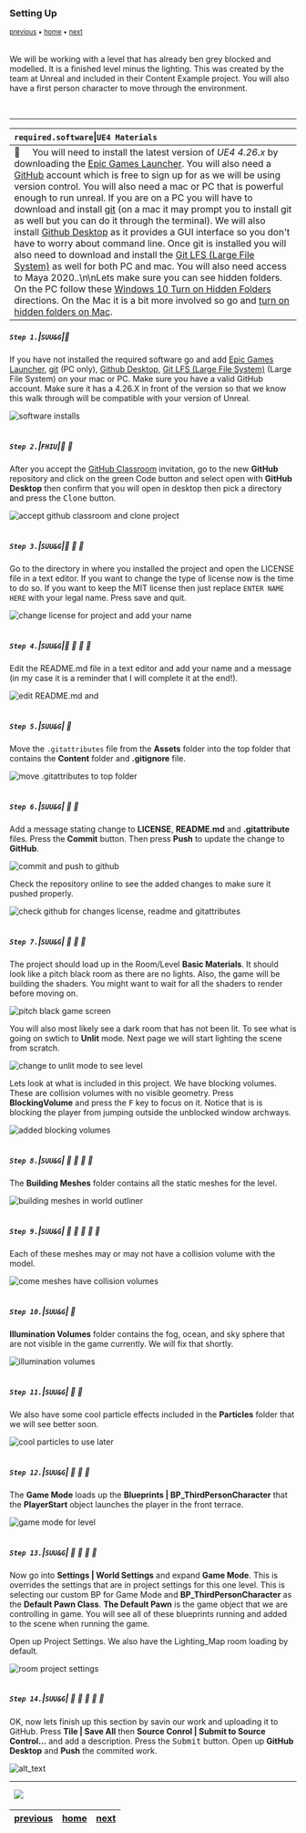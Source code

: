 <img src="https://via.placeholder.com/1000x4/45D7CA/45D7CA" alt="drawing" height="4px"/>

### Setting Up

<sub>[previous](../) • [home](../README.md#user-content-ue4-lighting) • [next](../)</sub>

<img src="https://via.placeholder.com/1000x4/45D7CA/45D7CA" alt="drawing" height="4px"/>

We will be working with a level that has already ben grey blocked and modelled. It is a finished level minus the lighting. This was created by the team at Unreal and included in their Content Example project. You will also have a first person character to move through the environment.

<br>

---

| `required.software`\|`UE4 Materials`| 
| :--- |
| :floppy_disk: &nbsp; &nbsp; You will need to install the latest version of _UE4 4.26.x_ by downloading the [Epic Games Launcher](https://www.epicgames.com/store/en-US/download). You will also need a [GitHub](https://github.com/) account which is free to sign up for as we will be using version control. You will also need a mac or PC that is powerful enough to run unreal. If you are on a PC you will have to download and install [git](https://git-scm.com/downloads) (on a mac it may prompt you to install git as well but you can do it through the terminal). We will also install [Github Desktop](https://desktop.github.com) as it provides a GUI interface so you don't have to worry about command line. Once git is installed you will also need to download and install the [Git LFS (Large File System)](https://git-lfs.github.com) as well for both PC and mac.  You will also need access to Maya 2020..\n\nLets make sure you can see hidden folders. On the PC follow these [Windows 10 Turn on Hidden Folders](https://support.microsoft.com/en-us/help/4028316/windows-view-hidden-files-and-folders-in-windows-10) directions. On the Mac it is a bit more involved so go and [turn on hidden folders on Mac](https://ianlunn.co.uk/articles/quickly-showhide-hidden-files-mac-os-x-mavericks).|

##### `Step 1.`\|`SUU&G`|:small_blue_diamond:

If you have not installed the required software go and add [Epic Games Launcher](https://www.epicgames.com/store/en-US/download), [git](https://git-scm.com/downloads) (PC only), [Github Desktop](https://desktop.github.com), [Git LFS (Large File System)](https://git-lfs.github.com) (Large File System) on your mac or PC. Make sure you have a valid GitHub account. Make sure it has a 4.26.X in front of the version so that we know this walk through will be compatible with your version of Unreal.

![software installs](images/InstallSoftware.jpg)

<img src="https://via.placeholder.com/500x2/45D7CA/45D7CA" alt="drawing" height="2px" alt = ""/>

##### `Step 2.`\|`FHIU`|:small_blue_diamond: :small_blue_diamond: 

After you accept the [GitHub Classroom](https://classroom.github.com/a/WqCC8uOJ) invitation, go to the new **GitHub** repository and click on the green Code button and select open with **GitHub Desktop** then confirm that you will open in desktop then pick a directory and press the <kbd>Clone</kbd> button.

![accept github classroom and clone project](images/githubClassroom.jpg)

<img src="https://via.placeholder.com/500x2/45D7CA/45D7CA" alt="drawing" height="2px" alt = ""/>

##### `Step 3.`\|`SUU&G`|:small_blue_diamond: :small_blue_diamond: :small_blue_diamond:


Go to the directory in where you installed the project and open the LICENSE file in a text editor. If you want to change the type of license now is the time to do so. If you want to keep the MIT license then just replace `ENTER NAME HERE` with your legal name. Press save and quit.

![change license for project and add your name](images/changeLicense.jpg)

<img src="https://via.placeholder.com/500x2/45D7CA/45D7CA" alt="drawing" height="2px" alt = ""/>

##### `Step 4.`\|`SUU&G`|:small_blue_diamond: :small_blue_diamond: :small_blue_diamond: :small_blue_diamond:

Edit the README.md file in a text editor and add your name and a message (in my case it is a reminder that I will complete it at the end!). 

![edit README.md and ](images/NameMessageREADME.jpg)

<img src="https://via.placeholder.com/500x2/45D7CA/45D7CA" alt="drawing" height="2px" alt = ""/>

##### `Step 5.`\|`SUU&G`| :small_orange_diamond:

Move the `.gitattributes` file from the **Assets** folder into the top folder that contains the **Content** folder and **.gitignore** file.

![move .gitattributes to top folder ](images/addgitattributes.jpg)



<img src="https://via.placeholder.com/500x2/45D7CA/45D7CA" alt="drawing" height="2px" alt = ""/>

##### `Step 6.`\|`SUU&G`| :small_orange_diamond: :small_blue_diamond:

Add a message stating change to **LICENSE**, **README.md** and **.gitattribute** files.  Press the **Commit** button.  Then press **Push** to update the change to **GitHub**.  

![commit and push to github](images/CommitAndPushInitial.jpg)

Check the repository online to see the added changes to make sure it pushed properly.

![check github for changes license, readme and gitattributes](images/InitialUpdatedGitHub.jpg)

<img src="https://via.placeholder.com/500x2/45D7CA/45D7CA" alt="drawing" height="2px" alt = ""/>

##### `Step 7.`\|`SUU&G`| :small_orange_diamond: :small_blue_diamond: :small_blue_diamond:

The project should load up in the Room/Level **Basic Materials**. It should look like a pitch black room as there are no lights. Also, the game will be building the shaders. You might want to wait for all the shaders to render before moving on.

![pitch black game screen](images/blackGameScreen.jpg)

You will also most likely see a dark room that has not been lit. To see what is going on swtich to **Unlit** mode. Next page we will start lighting the scene from scratch.

![change to unlit mode to see level](images/unlitMode.jpg)

Lets look at what is included in this project. We have blocking volumes. These are collision volumes with no visible geometry. Press **BlockingVolume** and press the <kbd>F</kbd> key to focus on it. Notice that is is blocking the player from jumping outside the unblocked window archways.

![added blocking volumes](images/unblockedWindows.jpg)

<img src="https://via.placeholder.com/500x2/45D7CA/45D7CA" alt="drawing" height="2px" alt = ""/>

##### `Step 8.`\|`SUU&G`| :small_orange_diamond: :small_blue_diamond: :small_blue_diamond: :small_blue_diamond:

The **Building Meshes** folder contains all the static meshes for the level.

![building meshes in world outliner](images/worldOutlinerBuildingMeshes.jpg)

<img src="https://via.placeholder.com/500x2/45D7CA/45D7CA" alt="drawing" height="2px" alt = ""/>

##### `Step 9.`\|`SUU&G`| :small_orange_diamond: :small_blue_diamond: :small_blue_diamond: :small_blue_diamond: :small_blue_diamond:

Each of these meshes may or may not have a collision volume with the model.

![come meshes have collision volumes](images/collisionMeshOrNot.jpg)

<img src="https://via.placeholder.com/500x2/45D7CA/45D7CA" alt="drawing" height="2px" alt = ""/>

##### `Step 10.`\|`SUU&G`| :large_blue_diamond:

**Illumination Volumes** folder contains the fog, ocean, and sky sphere that are not visible in the game currently. We will fix that shortly.

![illumination volumes](images/illuminationFolder.jpg)

<img src="https://via.placeholder.com/500x2/45D7CA/45D7CA" alt="drawing" height="2px" alt = ""/>

##### `Step 11.`\|`SUU&G`| :large_blue_diamond: :small_blue_diamond: 

We also have some cool particle effects included in the **Particles** folder that we will see better soon.

![cool particles to use later](images/particlesNotUsedYet.jpg)

<img src="https://via.placeholder.com/500x2/45D7CA/45D7CA" alt="drawing" height="2px" alt = ""/>


##### `Step 12.`\|`SUU&G`| :large_blue_diamond: :small_blue_diamond: :small_blue_diamond: 

The **Game Mode** loads up the **Blueprints | BP_ThirdPersonCharacter** that the **PlayerStart** object launches the player in the front terrace.

![game mode for level](images/gameMode.jpg)

<img src="https://via.placeholder.com/500x2/45D7CA/45D7CA" alt="drawing" height="2px" alt = ""/>

##### `Step 13.`\|`SUU&G`| :large_blue_diamond: :small_blue_diamond: :small_blue_diamond:  :small_blue_diamond: 

Now go into **Settings | World Settings** and expand **Game Mode**. This is overrides the settings that are in project settings for this one level. This is selecting our custom BP for Game Mode and **BP_ThirdPersonCharacter** as the **Default Pawn Class**. **The Default Pawn** is the game object that we are controlling in game. You will see all of these blueprints running and added to the scene when running the game.

Open up Project Settings. We also have the Lighting_Map room loading by default.

![room project settings](images/projectSettings.jpg)

<img src="https://via.placeholder.com/500x2/45D7CA/45D7CA" alt="drawing" height="2px" alt = ""/>

##### `Step 14.`\|`SUU&G`| :large_blue_diamond: :small_blue_diamond: :small_blue_diamond: :small_blue_diamond:  :small_blue_diamond: 

OK, now lets finish up this section by savin our work and uploading it to GitHub.  Press **Tile | Save All** then **Source Conrol | Submit to Source Control...** and add a description.  Press the <kbd>Submit</kbd> button.  Open up **GitHub Desktop** and **Push** the commited work.

![alt_text](images/.jpg)

___


<img src="https://via.placeholder.com/1000x4/dba81a/dba81a" alt="drawing" height="4px" alt = ""/>

<img src="https://via.placeholder.com/1000x100/45D7CA/000000/?text=Next Up - ADD NEXT TITLE">

<img src="https://via.placeholder.com/1000x4/dba81a/dba81a" alt="drawing" height="4px" alt = ""/>

| [previous](../)| [home](../README.md#user-content-ue4-lighting) | [next](../)|
|---|---|---|
